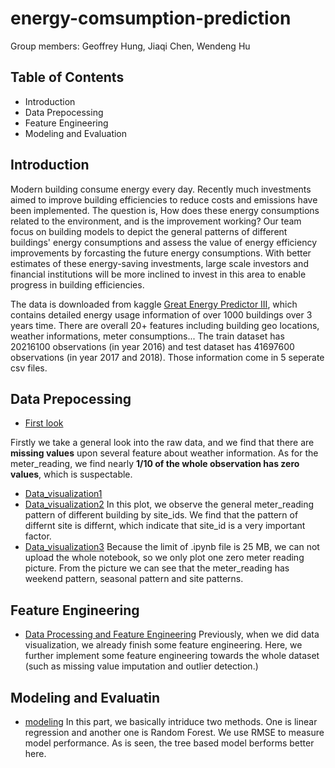 # energy-comsumption-prediction
Group members: Geoffrey Hung, Jiaqi Chen, Wendeng Hu

## Table of Contents
* Introduction
* Data Prepocessing
* Feature Engineering
* Modeling and Evaluation


## Introduction
Modern building consume energy every day. Recently much investments aimed to improve building efficiencies to reduce costs and emissions have been implemented. The question is, How does these energy consumptions related to the environment, and is the improvement working? Our team focus on building models to depict the general patterns of different buildings' energy consumptions and assess the value of energy efficiency improvements by forcasting the future energy consumptions. With better estimates of these energy-saving investments, large scale investors and financial institutions will be more inclined to invest in this area to enable progress in building efficiencies.

The data is downloaded from kaggle [Great Energy Predictor III](https://www.kaggle.com/c/ashrae-energy-prediction/overview), which contains detailed energy usage information of over 1000 buildings over 3 years time. There are overall 20+ features including building geo locations, weather informations, meter consumptions... The train dataset has 20216100 observations (in year 2016) and test dataset has 41697600 observations (in year 2017 and 2018). Those information come in 5 seperate csv files.


## Data Prepocessing
   - [First look](https://github.com/JiaqiCChen123/energy-comsumption-prediction/blob/master/First_look.ipynb)

Firstly we take a general look into the raw data, and we find that there are **missing values** upon several feature about weather information. 
As for the meter_reading, we find nearly **1/10 of the whole observation has zero values**, which is suspectable.

 - [Data_visualization1](https://github.com/JiaqiCChen123/energy-comsumption-prediction/blob/master/VIsualization%20and%20prepoccessing%201.ipynb)
 - [Data_visualization2](https://github.com/JiaqiCChen123/energy-comsumption-prediction/blob/master/VIsualization%20and%20prepoccessing%202.ipynb)
In this plot, we observe the general meter_reading pattern of different building by site_ids. We find that the pattern of differnt site is differnt, which indicate that site_id is a very important factor.
 - [Data_visualization3](https://github.com/JiaqiCChen123/energy-comsumption-prediction/blob/master/VIsualization%20and%20prepoccessing%203.ipynb)
 Because the limit of .ipynb file is 25 MB, we can not upload the whole notebook, so we only plot one zero meter reading picture. From the picture we can see that the meter_reading has weekend pattern, seasonal pattern and site patterns.
 
 ## Feature Engineering
  - [Data Processing and Feature Engineering](https://github.com/JiaqiCChen123/energy-comsumption-prediction/blob/master/FE.ipynb)
  Previously, when we did data visualization, we already finish some feature engineering. Here, we further implement some feature engineering towards the whole dataset (such as missing value imputation and outlier detection.)
 
## Modeling and Evaluatin
- [modeling](https://github.com/JiaqiCChen123/energy-comsumption-prediction/blob/master/model.ipynb)
In this part, we basically intriduce two methods. One is linear regression and another one is Random Forest. We use RMSE to measure model performance.
As is seen, the tree based model berforms better here.



